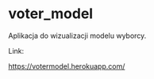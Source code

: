 # voter_model
Aplikacja do wizualizacji modelu wyborcy.

Link: 

https://votermodel.herokuapp.com/


